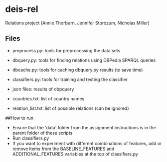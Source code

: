 # deis-rel

Relations project (Annie Thorburn, Jennifer Storozum, Nicholas Miller)

## Files

- preprocess.py: tools for preprocessing the data sets
- dbquery.py: tools for finding relations using DBPedia SPARQL queries
- dbcache.py: tools for caching dbquery.py results (to save time)
- classifiers.py: tools for training and testing the classifier

- json files: results of dbpquery
- countries.txt: list of country names
- relation_list.txt: list of possible relations (can be ignored)

##How to run

- Ensure that the 'data' folder from the assignment instructions is in the parent folder of these scripts
- Run classifiers.py
- If you want to experiment with different combinations of features, add or remove items from the BASELINE_FEATURES and ADDITIONAL_FEATURES variables at the top of classifiers.py
